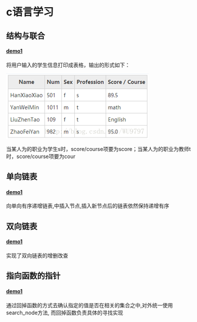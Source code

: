 # c语言学习

## 结构与联合

#### <a href="./struct/table.c">demo1</a>
将用户输入的学生信息打印成表格，输出的形式如下：<br/>

![avatar](./img/20170815163734777.png)<br/>

当某人为的职业为学生s时，score/course项要为score；当某人为的职业为教师t时，score/course项要为cour

## 单向链表

#### <a href="./singlelink/single.c">demo1</a>
向单向有序递增链表,中插入节点,插入新节点后的链表依然保持递增有序

## 双向链表

#### <a href="./doublelink/doublelink.c">demo1</a>
实现了双向链表的增删改查

## 指向函数的指针

#### <a href="./funcpoint/findnode.c">demo1</a>
通过回掉函数的方式去确认指定的值是否在相关的集合之中,对外统一使用search_node方法, 而回掉函数负责具体的寻找实现
